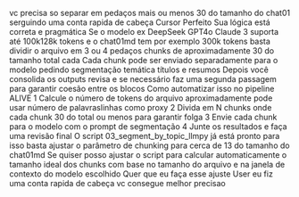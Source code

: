 vc precisa so separar em pedaços mais ou menos 30 do tamanho do chat01
serguindo uma conta rapida de cabeça
Cursor
Perfeito Sua lógica está correta e pragmática
 Se o modelo ex DeepSeek GPT4o Claude 3 suporta até 100k128k tokens e o chat01md tem por exemplo 300k tokens basta dividir o arquivo em 3 ou 4 pedaços chunks de aproximadamente 30 do tamanho total cada
 Cada chunk pode ser enviado separadamente para o modelo pedindo segmentação temática títulos e resumos
 Depois você consolida os outputs revisa e se necessário faz uma segunda passagem para garantir coesão entre os blocos
 Como automatizar isso no pipeline ALIVE
1 Calcule o número de tokens do arquivo aproximadamente pode usar número de palavraslinhas como proxy
2 Divida em N chunks onde cada chunk  30 do total ou menos para garantir folga
3 Envie cada chunk para o modelo com o prompt de segmentação
4 Junte os resultados e faça uma revisão final
O script 03_segment_by_topic_llmpy já está pronto para isso  basta ajustar o parâmetro de chunking para cerca de 13 do tamanho do chat01md
Se quiser posso ajustar o script para calcular automaticamente o tamanho ideal dos chunks com base no tamanho do arquivo e na janela de contexto do modelo escolhido
Quer que eu faça esse ajuste
User
eu fiz uma conta rapida de cabeça vc consegue melhor precisao